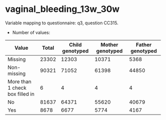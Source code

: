 # vaginal_bleeding_13w_30w
Variable mapping to questionnaire: q3, question CC315.
- Number of values:

| Value | Total | Child genotyped | Mother genotyped | Father genotyped |
| ----- | ----- | --------------- | ---------------- | ---------------- |
| Missing | 23302 | 12303 | 10371 | 5368 |
| Non-missing | 90321 | 71052 | 61398 | 44850 |
| More than 1 check box filled in | 6 | 4 | 4 |4 |
| No | 81637 | 64371 | 55620 |40679 |
| Yes | 8678 | 6677 | 5774 |4167 |



